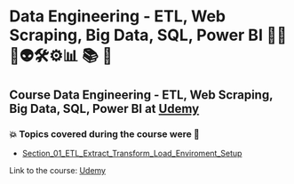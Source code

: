 # Data Engineering - ETL, Web Scraping, Big Data, SQL, Power BI 👨‍💻 🤖👽🛠️⚙️:bar_chart: :books: :game_die:
## Course Data Engineering - ETL, Web Scraping, Big Data, SQL, Power BI at [Udemy](https://www.udemy.com/course/data-engineering-etl-web-scraping-big-datasqlpower-bi/)
### :boom: Topics covered during the course were :rocket:
- [Section_01_ETL_Extract_Transform_Load_Enviroment_Setup](https://github.com/romulovieira777/Data_Engineering_ETL_Web_Scraping_Big_Data_SQL_Power_BI/tree/main/Section_01_ETL_Extract_Transform_Load_Enviroment_Setup)


Link to the course: [Udemy](https://www.udemy.com/course/data-engineering-etl-web-scraping-big-datasqlpower-bi/)
